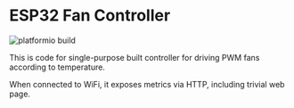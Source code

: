 # ESP32 Fan Controller

![platformio build](https://github.com/mdvorak-iot/esp-fan-controller/workflows/platformio%20build/badge.svg)

This is code for single-purpose built controller for driving PWM fans according to temperature.

When connected to WiFi, it exposes metrics via HTTP, including trivial web page.
